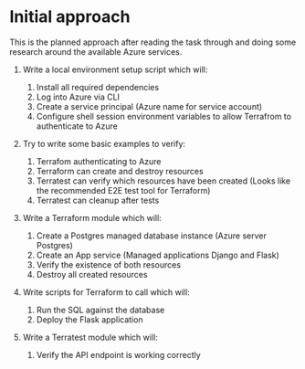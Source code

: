 # Initial approach

This is the planned approach after reading the task through and doing some research around the available Azure services.

1. Write a local environment setup script which will:
    1. Install all required dependencies
    1. Log into Azure via CLI
    1. Create a service principal (Azure name for service account)
    1. Configure shell session environment variables to allow Terrafrom to authenticate to Azure

1. Try to write some basic examples to verify:
    1. Terrafom authenticating to Azure
    1. Terraform can create and destroy resources
    1. Terratest can verify which resources have been created (Looks like the recommended E2E test tool for Terraform)
    1. Terratest can cleanup after tests

1. Write a Terraform module which will:
    1. Create a Postgres managed database instance (Azure server Postgres)
    1. Create an App service (Managed applications Django and Flask)
    1. Verify the existence of both resources
    1. Destroy all created resources

1. Write scripts for Terraform to call which will:
    1. Run the SQL against the database
    1. Deploy the Flask application

1. Write a Terratest module which will:
    1. Verify the API endpoint is working correctly